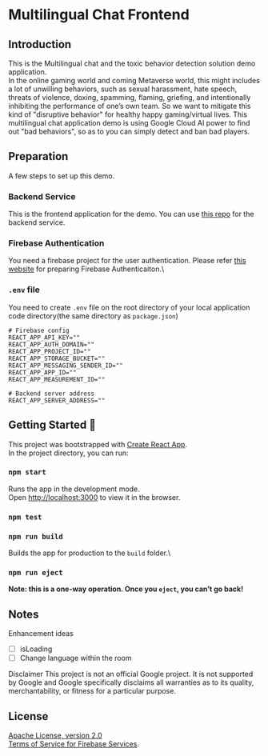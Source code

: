 # Multilingual Chat Frontend
## Introduction
This is the Multilingual chat and the toxic behavior detection solution demo application.\
In the online gaming world and coming Metaverse world, this might includes a lot of unwilling behaviors, such as sexual harassment, hate speech, threats of violence, doxing, spamming, flaming, griefing, and intentionally inhibiting the performance of one’s own team. So we want to mitigate this kind of "disruptive behavior" for healthy happy gaming/virtual lives.
This multilingual chat application demo is using Google Cloud AI power to find out "bad behaviors", so as to you can simply detect and ban bad players.

## Preparation
A few steps to set up this demo.
### Backend Service
This is the frontend application for the demo. You can use [this repo](https://github.com/Wonha/multilingual-chat.git) for the backend service.

### Firebase Authentication
You need a firebase project for the user authentication.
Please refer [this website](https://firebase.google.com/docs/auth) for preparing Firebase Authenticaiton.\

### `.env` file
You need to create `.env` file on the root directory of your local application code directory(the same directory as `package.json`)
```
# Firebase config
REACT_APP_API_KEY=""
REACT_APP_AUTH_DOMAIN=""
REACT_APP_PROJECT_ID=""
REACT_APP_STORAGE_BUCKET=""
REACT_APP_MESSAGING_SENDER_ID=""
REACT_APP_APP_ID=""
REACT_APP_MEASUREMENT_ID=""

# Backend server address
REACT_APP_SERVER_ADDRESS=""
```

## Getting Started 🚀
This project was bootstrapped with [Create React App](https://github.com/facebook/create-react-app).\
In the project directory, you can run:

### `npm start`

Runs the app in the development mode.\
Open [http://localhost:3000](http://localhost:3000) to view it in the browser.

### `npm test`

### `npm run build`

Builds the app for production to the `build` folder.\

### `npm run eject`

**Note: this is a one-way operation. Once you `eject`, you can’t go back!**

## Notes
Enhancement ideas
- [ ] isLoading
- [ ] Change language within the room

Disclaimer
This project is not an official Google project. It is not supported by Google and Google specifically disclaims all warranties as to its quality, merchantability, or fitness for a particular purpose.


## License
[Apache License, version 2.0](http://www.apache.org/licenses/LICENSE-2.0)  
[Terms of Service for Firebase Services](https://firebase.google.com/terms/).
